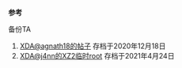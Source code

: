 **参考**


备份TA

1. [XDA@agnath18的帖子](https://web.archive.org/web/20201218202712/https://forum.xda-developers.com/t/how-to-backup-restore-ta-partition-and-root-the-device-detailed-guide.3479532/) 存档于2020年12月18日
2. [XDA@j4nn的XZ2临时root](https://web.archive.org/web/20210424023016/https://forum.xda-developers.com/t/xz2-xz2c-xz2p-xz3-temp-root-exploit-via-cve-2020-0041-including-magisk-setup.4099131/) 存档于2021年4月24日

